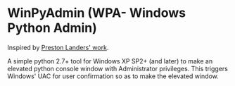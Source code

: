 # WinPyAdmin (WPA- Windows Python Admin)

Inspired by [Preston Landers' work](https://github.com/UAlbanyArchives/ants/blob/master/admin.py).

A simple python 2.7+ tool for Windows XP SP2+ (and later) to make an elevated python console window with Administrator privileges. This triggers Windows' UAC for user confirmation so as to make the elevated window.
